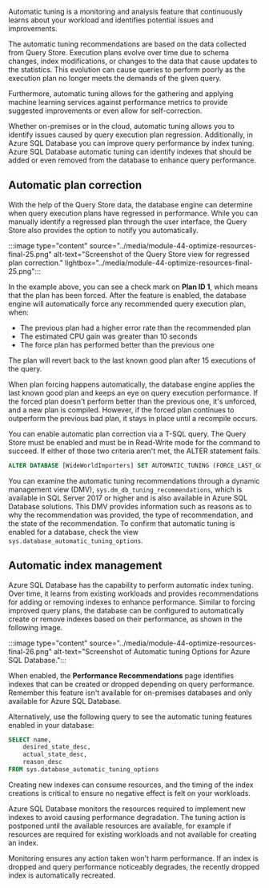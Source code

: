 Automatic tuning is a monitoring and analysis feature that continuously learns about your workload and identifies potential issues and improvements.

The automatic tuning recommendations are based on the data collected from Query Store. Execution plans evolve over time due to schema changes, index modifications, or changes to the data that cause updates to the statistics. This evolution can cause queries to perform poorly as the execution plan no longer meets the demands of the given query.

Furthermore, automatic tuning allows for the gathering and applying machine learning services against performance metrics to provide suggested improvements or even allow for self-correction.

Whether on-premises or in the cloud, automatic tuning allows you to identify issues caused by query execution plan regression. Additionally, in Azure SQL Database you can improve query performance by index tuning. Azure SQL Database automatic tuning can identify indexes that should be added or even removed from the database to enhance query performance.

## Automatic plan correction

With the help of the Query Store data, the database engine can determine when query execution plans have regressed in performance. While you can manually identify a regressed plan through the user interface, the Query Store also provides the option to notify you automatically.

:::image type="content" source="../media/module-44-optimize-resources-final-25.png" alt-text="Screenshot of the Query Store view for regressed plan correction." lightbox="../media/module-44-optimize-resources-final-25.png":::

In the example above, you can see a check mark on **Plan ID 1**, which means that the plan has been forced. After the feature is enabled, the database engine will automatically force any recommended query execution plan, when:

- The previous plan had a higher error rate than the recommended plan
- The estimated CPU gain was greater than 10 seconds
- The force plan has performed better than the previous one

The plan will revert back to the last known good plan after 15 executions of the query.

When plan forcing happens automatically, the database engine applies the last known good plan and keeps an eye on query execution performance. If the forced plan doesn't perform better than the previous one, it's unforced, and a new plan is compiled. However, if the forced plan continues to outperform the previous bad plan, it stays in place until a recompile occurs.

You can enable automatic plan correction via a T-SQL query. The Query Store must be enabled and must be in Read-Write mode for the command to succeed. If either of those two criteria aren't met, the ALTER statement fails.

```SQL
ALTER DATABASE [WideWorldImporters] SET AUTOMATIC_TUNING (FORCE_LAST_GOOD_PLAN = ON);
```

You can examine the automatic tuning recommendations through a dynamic management view (DMV), `sys.dm_db_tuning_recommendations`, which is available in SQL Server 2017 or higher and is also available in Azure SQL Database solutions. This DMV provides information such as reasons as to why the recommendation was provided, the type of recommendation, and the state of the recommendation. To confirm that automatic tuning is enabled for a database, check the view `sys.database_automatic_tuning_options`.

## Automatic index management

Azure SQL Database has the capability to perform automatic index tuning. Over time, it learns from existing workloads and provides recommendations for adding or removing indexes to enhance performance. Similar to forcing improved query plans, the database can be configured to automatically create or remove indexes based on their performance, as shown in the following image.

:::image type="content" source="../media/module-44-optimize-resources-final-26.png" alt-text="Screenshot of Automatic tuning Options for Azure SQL Database.":::

When enabled, the **Performance Recommendations** page identifies indexes that can be created or dropped depending on query performance. Remember this feature isn't available for on-premises databases and only available for Azure SQL Database.

Alternatively, use the following query to see the automatic tuning features enabled in your database:

```sql
SELECT name,
    desired_state_desc,
    actual_state_desc,
    reason_desc
FROM sys.database_automatic_tuning_options
```

Creating new indexes can consume resources, and the timing of the index creations is critical to ensure no negative effect is felt on your workloads.

Azure SQL Database monitors the resources required to implement new indexes to avoid causing performance degradation. The tuning action is postponed until the available resources are available, for example if resources are required for existing workloads and not available for creating an index.

Monitoring ensures any action taken won't harm performance. If an index is dropped and query performance noticeably degrades, the recently dropped index is automatically recreated.

